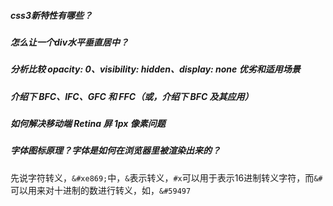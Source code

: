 ##### css3新特性有哪些？

##### 怎么让一个div水平垂直居中？

##### 分析比较 opacity: 0、visibility: hidden、display: none 优劣和适用场景

##### 介绍下 BFC、IFC、GFC 和 FFC（或，介绍下 BFC 及其应用）

##### 如何解决移动端 Retina 屏 1px 像素问题

##### 字体图标原理？字体是如何在浏览器里被渲染出来的？

先说字符转义，`&#xe869;`中，`&`表示转义，`#x`可以用于表示16进制转义字符，而`&#`可以用来对十进制的数进行转义，如，`&#59497`

